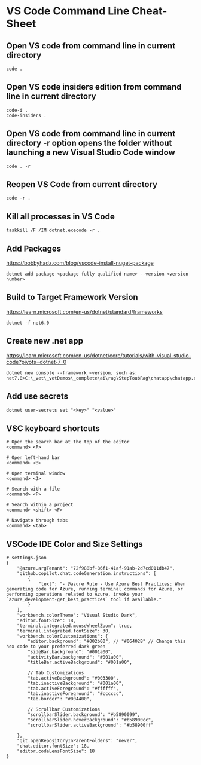 # VS Code Command Line Cheat-Sheet

## Open VS code from command line in current directory
```
code .
```
## Open VS code insiders edition from command line in current directory
```
code-i .
code-insiders .
```

##  Open VS code from command line in current directory -r option opens the folder without launching a new Visual Studio Code window
```
code . -r
```

## Reopen VS Code from current directory
```
code -r .
```

## Kill all processes in VS Code
```
taskkill /F /IM dotnet.execode -r .
```

## Add Packages
https://bobbyhadz.com/blog/vscode-install-nuget-package
```
dotnet add package <package fully qualified name> --version <version number>
```

## Build to Target Framework Version
https://learn.microsoft.com/en-us/dotnet/standard/frameworks
```
dotnet -f net6.0
```

## Create new .net app
https://learn.microsoft.com/en-us/dotnet/core/tutorials/with-visual-studio-code?pivots=dotnet-7-0
```
dotnet new console --framework <version, such as: net7.0>C:\_vet\_vetDemos\_complete\ai\rag\StepToubRag\chatapp\chatapp.csproj
```

## Add use secrets
```
dotnet user-secrets set "<key>" "<value>"
```

## VSC keyboard shortcuts
```
# Open the search bar at the top of the editor
<command> <P>

# Open left-hand bar
<command> <B>

# Open terminal window
<command> <J>

# Search with a file
<command> <F>

# Search within a project
<command> <shift> <F>

# Navigate through tabs
<command> <tab>

```

## VSCode IDE Color and Size Settings
```
# settings.json
{
    "@azure.argTenant": "72f988bf-86f1-41af-91ab-2d7cd011db47",
    "github.copilot.chat.codeGeneration.instructions": [
        {
            "text": "- @azure Rule - Use Azure Best Practices: When generating code for Azure, running terminal commands for Azure, or performing operations related to Azure, invoke your `azure_development-get_best_practices` tool if available."
        }
    ],
    "workbench.colorTheme": "Visual Studio Dark",
    "editor.fontSize": 18,
    "terminal.integrated.mouseWheelZoom": true,
    "terminal.integrated.fontSize": 30,
    "workbench.colorCustomizations": {
        "editor.background": "#002b00", // "#06402B" // Change this hex code to your preferred dark green
        "sideBar.background": "#001a00",
        "activityBar.background": "#001a00",
        "titleBar.activeBackground": "#001a00",

        // Tab Customizations
        "tab.activeBackground": "#003300",
        "tab.inactiveBackground": "#001a00",
        "tab.activeForeground": "#ffffff",
        "tab.inactiveForeground": "#cccccc",
        "tab.border": "#004400",

        // Scrollbar Customizations
        "scrollbarSlider.background": "#b5890099",
        "scrollbarSlider.hoverBackground": "#b58900cc",
        "scrollbarSlider.activeBackground": "#b58900ff"

    },
    "git.openRepositoryInParentFolders": "never",
    "chat.editor.fontSize": 18,
    "editor.codeLensFontSize": 18
}
```










